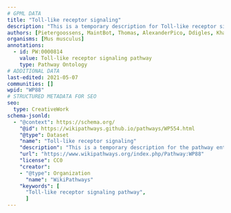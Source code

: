 ```yaml
---
# GPML DATA
title: "Toll-like receptor signaling"
description: "This is a temporary description for Toll-like receptor signaling"
authors: [Pietergoossens, MaintBot, Thomas, AlexanderPico, Ddigles, Khanspers, Eweitz]
organisms: [Mus musculus]
annotations:
  - id: PW:0000814
    value: Toll-like receptor signaling pathway
    type: Pathway Ontology
# ADDITIONAL DATA
last-edited: 2021-05-07
communities: []
wpid: "WP88"
# STRUCTURED METADATA FOR SEO
seo:
  type: CreativeWork
schema-jsonld:
  - "@context": https://schema.org/
    "@id": https://wikipathways.github.io/pathways/WP554.html
    "@type": Dataset
    "name": "Toll-like receptor signaling"
    "description": "This is a temporary description for the pathway entitled: Toll-like receptor signaling"
    "url": "https://www.wikipathways.org/index.php/Pathway:WP88"
    "license": CC0
    "creator":
    - "@type": Organization
      "name": "WikiPathways"
    "keywords": [
      "Toll-like receptor signaling pathway",
      ]
---
```

